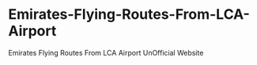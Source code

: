 # Emirates-Flying-Routes-From-LCA-Airport
Emirates Flying Routes From LCA Airport UnOfficial Website
